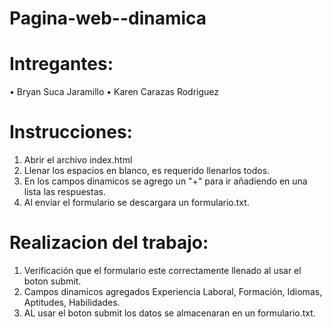 # Pagina-web--dinamica

# Intregantes:
• Bryan Suca Jaramillo
• Karen Carazas Rodriguez

# Instrucciones:
1) Abrir el archivo index.html
2) Llenar los espacios en blanco, es requerido llenarlos todos.
3) En los campos dinamicos se agrego un "+" para ir añadiendo en una lista las respuestas.
4) Al enviar el formulario se descargara un formulario.txt.

# Realizacion del trabajo:
1) Verificación que el formulario este correctamente llenado al usar el boton submit.
2) Campos dinamicos agregados Experiencia Laboral, Formación, Idiomas, Aptitudes, Habilidades.
3) AL usar el boton submit los datos se almacenaran en un formulario.txt.
